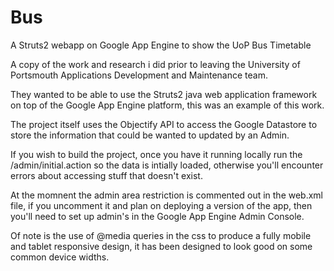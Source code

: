 Bus
===

A Struts2 webapp on Google App Engine to show the UoP Bus Timetable


A copy of the work and research i did prior to leaving the University of Portsmouth Applications Development and Maintenance team.

They wanted to be able to use the Struts2 java web application framework on top of the Google App Engine platform, this was an example of this work.

The project itself uses the Objectify API to access the Google Datastore to store the information that could be wanted to updated by an Admin.

If you wish to build the project, once you have it running locally run the /admin/initial.action so the data is intially loaded, otherwise you'll encounter errors about accessing stuff that doesn't exist. 

At the momnent the admin area restriction is commented out in the web.xml file, if you uncomment it and plan on deploying a version of the app, then you'll need to set up admin's in the Google App Engine Admin Console.

Of note is the use of @media queries in the css to produce a fully mobile and tablet responsive design, it has been designed to look good on some common device widths.
